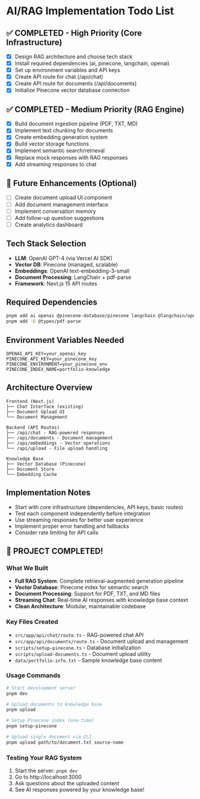 # AI/RAG Implementation Todo List

## ✅ COMPLETED - High Priority (Core Infrastructure)
- [x] Design RAG architecture and choose tech stack
- [x] Install required dependencies (ai, pinecone, langchain, openai)
- [x] Set up environment variables and API keys
- [x] Create API route for chat (/api/chat)
- [x] Create API route for documents (/api/documents)
- [x] Initialize Pinecone vector database connection

## ✅ COMPLETED - Medium Priority (RAG Engine)
- [x] Build document ingestion pipeline (PDF, TXT, MD)
- [x] Implement text chunking for documents
- [x] Create embedding generation system
- [x] Build vector storage functions
- [x] Implement semantic search/retrieval
- [x] Replace mock responses with RAG responses
- [x] Add streaming responses to chat

## 🚧 Future Enhancements (Optional)
- [ ] Create document upload UI component
- [ ] Add document management interface
- [ ] Implement conversation memory
- [ ] Add follow-up question suggestions
- [ ] Create analytics dashboard

## Tech Stack Selection
- **LLM**: OpenAI GPT-4 (via Vercel AI SDK)
- **Vector DB**: Pinecone (managed, scalable)
- **Embeddings**: OpenAI text-embedding-3-small
- **Document Processing**: LangChain + pdf-parse
- **Framework**: Next.js 15 API routes

## Required Dependencies
```bash
pnpm add ai openai @pinecone-database/pinecone langchain @langchain/openai pdf-parse
pnpm add -D @types/pdf-parse
```

## Environment Variables Needed
```env
OPENAI_API_KEY=your_openai_key
PINECONE_API_KEY=your_pinecone_key
PINECONE_ENVIRONMENT=your_pinecone_env
PINECONE_INDEX_NAME=portfolio-knowledge
```

## Architecture Overview
```
Frontend (Next.js)
├── Chat Interface (existing)
├── Document Upload UI
└── Document Management

Backend (API Routes)
├── /api/chat - RAG-powered responses
├── /api/documents - Document management
├── /api/embeddings - Vector operations
└── /api/upload - File upload handling

Knowledge Base
├── Vector Database (Pinecone)
├── Document Store
└── Embedding Cache
```

## Implementation Notes
- Start with core infrastructure (dependencies, API keys, basic routes)
- Test each component independently before integration
- Use streaming responses for better user experience
- Implement proper error handling and fallbacks
- Consider rate limiting for API calls

## 🎉 PROJECT COMPLETED!

### What We Built
- **Full RAG System**: Complete retrieval-augmented generation pipeline
- **Vector Database**: Pinecone index for semantic search
- **Document Processing**: Support for PDF, TXT, and MD files
- **Streaming Chat**: Real-time AI responses with knowledge base context
- **Clean Architecture**: Modular, maintainable codebase

### Key Files Created
- `src/app/api/chat/route.ts` - RAG-powered chat API
- `src/app/api/documents/route.ts` - Document upload and management
- `scripts/setup-pinecone.ts` - Database initialization
- `scripts/upload-documents.ts` - Document upload utility
- `data/portfolio-info.txt` - Sample knowledge base content

### Usage Commands
```bash
# Start development server
pnpm dev

# Upload documents to knowledge base
pnpm upload

# Setup Pinecone index (one-time)
pnpm setup-pinecone

# Upload single document via CLI
pnpm upload path/to/document.txt source-name
```

### Testing Your RAG System
1. Start the server: `pnpm dev`
2. Go to http://localhost:3000
3. Ask questions about the uploaded content
4. See AI responses powered by your knowledge base!